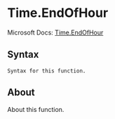 ---
---

# Time.EndOfHour

Microsoft Docs: [Time.EndOfHour](https://docs.microsoft.com/en-us/powerquery-m/time-endofhour)

## Syntax

```powerquery-m
Syntax for this function.
```

## About

About this function.

